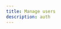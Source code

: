```yaml
---
title: Manage users
description: auth
---
```


<inline-fragment platform="js" src="~/lib/auth/fragments/js/manageusers.md"></inline-fragment>